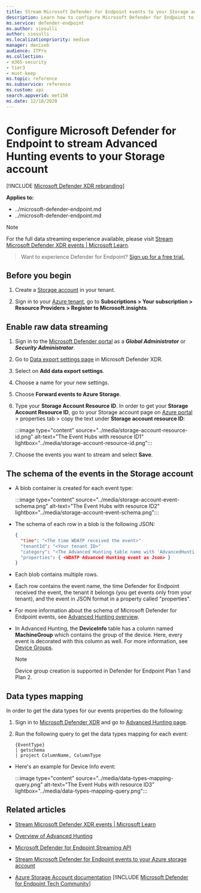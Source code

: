 ```yaml
---
title: Stream Microsoft Defender for Endpoint events to your Storage account
description: Learn how to configure Microsoft Defender for Endpoint to stream Advanced Hunting events to your Storage account.
ms.service: defender-endpoint
ms.author: siosulli
author: siosulli
ms.localizationpriority: medium
manager: deniseb
audience: ITPro
ms.collection: 
- m365-security
- tier3
- must-keep
ms.topic: reference
ms.subservice: reference
ms.custom: api
search.appverid: met150
ms.date: 12/18/2020
---
```


# Configure Microsoft Defender for Endpoint to stream Advanced Hunting events to your Storage account

[!INCLUDE [Microsoft Defender XDR rebranding](../../includes/microsoft-defender.md)]

**Applies to:**

- ../microsoft-defender-endpoint.md
- ../microsoft-defender-endpoint.md

> [!NOTE]
> For the full data streaming experience available, please visit [Stream Microsoft Defender XDR events | Microsoft Learn](//defender-xdr/streaming-api).

> Want to experience Defender for Endpoint? [Sign up for a free trial.](https://signup.microsoft.com/create-account/signup?products=7f379fee-c4f9-4278-b0a1-e4c8c2fcdf7e&ru=https://aka.ms/MDEp2OpenTrial?ocid=docs-wdatp-configuresiem-abovefoldlink)

## Before you begin

1. Create a [Storage account](/azure/storage/common/storage-account-overview) in your tenant.

2. Sign in to your [Azure tenant](https://ms.portal.azure.com/), go to **Subscriptions > Your subscription > Resource Providers > Register to Microsoft.insights**.

## Enable raw data streaming

1. Sign in to the [Microsoft Defender portal](https://security.microsoft.com) as a ***Global Administrator*** or ***Security Administrator***.

2. Go to [Data export settings page](https://security.microsoft.com/settings/mtp_settings/raw_data_export) in Microsoft Defender XDR.

3. Select on **Add data export settings**.

4. Choose a name for your new settings.

5. Choose **Forward events to Azure Storage**.

6. Type your **Storage Account Resource ID**. In order to get your **Storage Account Resource ID**, go to your Storage account page on [Azure portal](https://ms.portal.azure.com/) \> properties tab \> copy the text under **Storage account resource ID**:

   :::image type="content" source="../media/storage-account-resource-id.png" alt-text="The Event Hubs with resource ID1" lightbox="../media/storage-account-resource-id.png":::

7. Choose the events you want to stream and select **Save**.

## The schema of the events in the Storage account

- A blob container is created for each event type:

  :::image type="content" source="../media/storage-account-event-schema.png" alt-text="The Event Hubs with resource ID2" lightbox="../media/storage-account-event-schema.png":::

- The schema of each row in a blob is the following JSON:

  ```json
  {
    "time": "<The time WDATP received the event>"
    "tenantId": "<Your tenant ID>"
    "category": "<The Advanced Hunting table name with 'AdvancedHunting-' prefix>"
    "properties": { <WDATP Advanced Hunting event as Json> }
  }
  ```

- Each blob contains multiple rows.

- Each row contains the event name, the time Defender for Endpoint received the event, the tenant it belongs (you get events only from your tenant), and the event in JSON format in a property called "properties".

- For more information about the schema of Microsoft Defender for Endpoint events, see [Advanced Hunting overview](/defender/advanced-hunting-overview).

- In Advanced Hunting, the **DeviceInfo** table has a column named **MachineGroup** which contains the group of the device. Here, every event is decorated with this column as well. For more information, see [Device Groups](../machine-groups.md).
    > [!NOTE]
    > Device group creation is supported in Defender for Endpoint Plan 1 and Plan 2.  

## Data types mapping

In order to get the data types for our events properties do the following:

1. Sign in to [Microsoft Defender XDR](https://security.microsoft.com) and go to [Advanced Hunting page](https://security.microsoft.com/hunting-package).

2. Run the following query to get the data types mapping for each event:

   ```kusto
   {EventType}
   | getschema
   | project ColumnName, ColumnType
   ```

- Here's an example for Device Info event:

  :::image type="content" source="../media/data-types-mapping-query.png" alt-text="The Event Hubs with resource ID3" lightbox="../media/data-types-mapping-query.png":::

## Related articles

- [Stream Microsoft Defender XDR events | Microsoft Learn](//defender-xdr/streaming-api)

- [Overview of Advanced Hunting](/defender/advanced-hunting-overview)
- [Microsoft Defender for Endpoint Streaming API](raw-data-export.md)
- [Stream Microsoft Defender for Endpoint events to your Azure storage account](raw-data-export-storage.md)
- [Azure Storage Account documentation](/azure/storage/common/storage-account-overview)
[!INCLUDE [Microsoft Defender for Endpoint Tech Community](../../includes/defender-mde-techcommunity.md)]
